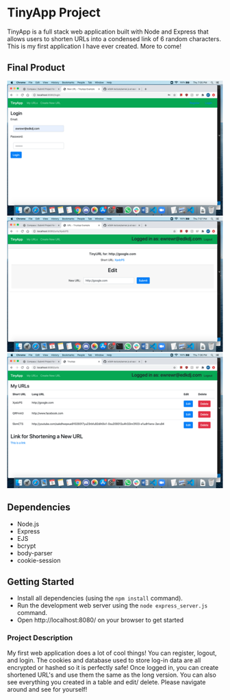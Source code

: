 # TinyApp Project

TinyApp is a full stack web application built with Node and Express that allows users to shorten URLs into a condensed link of 6 random characters. This is my first application I have ever created. More to come!

## Final Product

!["Log in Page"](https://github.com/simon-hb/tinyapp/blob/master/docs/Log-in%20Page.png?raw=true)
!["Edit URL Page"](https://github.com/simon-hb/tinyapp/blob/master/docs/Edit%20Custom%20URL.png?raw=true)
!["URL Table Page"](https://github.com/simon-hb/tinyapp/blob/master/docs/Your%20URL%20Table.png?raw=true)

## Dependencies

- Node.js
- Express
- EJS
- bcrypt
- body-parser
- cookie-session

## Getting Started

- Install all dependencies (using the `npm install` command).
- Run the development web server using the `node express_server.js` command.
- Open http://localhost:8080/ on your browser to get started

### Project Description
My first web application does a lot of cool things! You can register, logout, and login. The cookies and database used to store log-in data are all encrypted or hashed so it is perfectly safe! Once logged in, you can create shortened URL's and use them the same as the long version. You can also see everything you created in a table and edit/ delete. Please navigate around and see for yourself!
